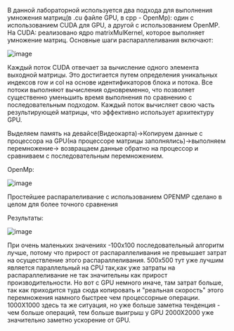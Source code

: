 В данной лабораторной используется два подхода для выполнения умножения матриц(в .cu файле GPU, в cpp - OpenMp): один с использованием CUDA для GPU, а другой с использованием OpenMP.
На CUDA:
реализовано ядро matrixMulKernel, которое выполняет умножение матриц. Основные шаги распараллеливания включают:

![image](https://github.com/user-attachments/assets/266a280c-cd61-4b52-a17b-3dd6205444af)

Каждый поток CUDA отвечает за вычисление одного элемента выходной матрицы. Это достигается путем определения уникальных индексов row и col на основе идентификаторов блока и потока.
Все потоки выполняют вычисления одновременно, что позволяет существенно уменьшить время выполнения по сравнению с последовательным подходом. Каждый поток вычисляет свою часть результирующей матрицы, что эффективно использует архитектуру GPU.

Выделяем память на девайсе(Видеокарта)->Копируем данные с процессора на GPU(на процессоре матрицы заполнялись)->выполняем перемножение-> возвращаем данные обратно на процессор и сравниваем с последовательным перемножением.

OpenMp:

![image](https://github.com/user-attachments/assets/044173a4-fd4d-4dd7-8bfe-662aa2ac93db)

Простейшее распаралеливание с использованием OPENMP сделано в целом для более точного сравнения

Результаты:

![image](https://github.com/user-attachments/assets/abdae47d-28d1-4a0c-a5ae-588b6d5471c9)

При очень маленьких значениях -100x100 последовательный алгоритм лучше, потому что прирост от распараллеливания не превышает затрат на осуществление этого распараллеливания.
500x500 тут уже лучшим является параллельный на CPU так,как уже затраты на распараллеливание не так значительны как прирост производительности. Но вот с GPU немного иначе, там затрат больше, так как приходится туда сюда копировать и "реальная скорость" этого перемножения намного быстрее чем процессорные операции.
1000X1000 здесь та же ситуация, но уже больше заметна тенденция - чем больше операций, тем больше выигрыш у GPU 
2000X2000 уже значительно заметно ускорение от GPU.
